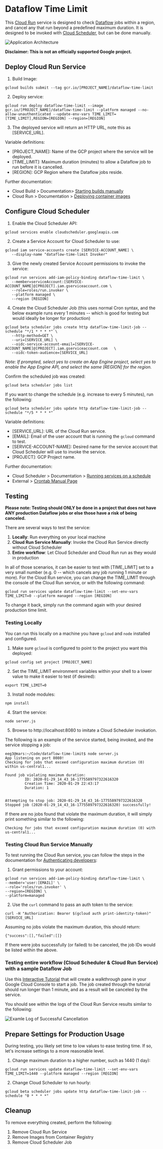 # Dataflow Time Limit

This [Cloud Run](https://cloud.google.com/run/) service is designed to check [Dataflow](https://cloud.google.com/dataflow/) jobs within a region, and cancel any that run beyond a predefined maximum duration. It is designed to be invoked with [Cloud Scheduler](https://cloud.google.com/scheduler/), but can be done manually.

![Application Architecture](https://github.com/earlgay/dataflow-time-limit/raw/master/assets/architecture.PNG)

**Disclaimer: This is not an officially supported Google project.**

## Deploy Cloud Run Service

1. Build Image:

```
gcloud builds submit --tag gcr.io/[PROJECT_NAME]/dataflow-time-limit
```

2. Deploy service:

```
gcloud run deploy dataflow-time-limit --image gcr.io/[PROJECT_NAME]/dataflow-time-limit --platform managed --no-allow-unauthenticated --update-env-vars TIME_LIMIT=[TIME_LIMIT],REGION=[REGION] --region=[REGION]
```

3. The deployed service will return an HTTP URL, note this as [SERVICE_URL].

Variable definitions:

-   [PROJECT_NAME]: Name of the GCP project where the service will be deployed.
-   [TIME_LIMIT]: Maximum duration (minutes) to allow a Dataflow job to run before it is cancelled.
-   [REGION]: GCP Region where the Dataflow jobs reside.

Further documentation:

-   Cloud Build > Documentation> [Starting builds manually](https://cloud.google.com/cloud-build/docs/running-builds/start-build-manually)
-   Cloud Run > Documentation > [Deploying container images](https://cloud.google.com/run/docs/deploying)

## Configure Cloud Scheduler

1. Enable the Cloud Scheduler API:

```
gcloud services enable cloudscheduler.googleapis.com
```

2. Create a Service Account for Cloud Scheduler to use:

```
gcloud iam service-accounts create [SERVICE-ACCOUNT_NAME] \
   --display-name "dataflow-time-limit Invoker"
```

3. Give the newly created Service Account permissions to invoke the service:

```
gcloud run services add-iam-policy-binding dataflow-time-limit \
   --member=serviceAccount:[SERVICE-ACCOUNT_NAME]@[PROJECT].iam.gserviceaccount.com \
   --role=roles/run.invoker \
   --platform managed \
   --region [REGION]
```

4. Create the Cloud Scheduler Job (this uses normal Cron syntax, and the below example runs every 1 minutes -- which is good for testing but would ideally be longer for production)

```
gcloud beta scheduler jobs create http dataflow-time-limit-job --schedule "*/1 * * * *" \
   --http-method=GET \
   --uri=[SERVICE_URL] \
   --oidc-service-account-email=[SERVICE-ACCOUNT_NAME]@[PROJECT].iam.gserviceaccount.com   \
   --oidc-token-audience=[SERVICE_URL]
```

_Note: If prompted, select yes to create an App Engine project, select yes to enable the App Engine API, and select the same [REGION] for the region._

Confirm the scheduled job was created:
```
gcloud beta scheduler jobs list
```

If you want to change the schedule (e.g. increase to every 5 minutes), run the following: 
```
gcloud beta scheduler jobs update http dataflow-time-limit-job --schedule "*/5 * * * *"
```

Variable definitions:

-   [SERVICE_URL]: URL of the Cloud Run service.
-   [EMAIL]: Email of the user account that is running the `gcloud` command to test.
-   [SERVICE-ACCOUNT-NAME]: Desired name for the service account that Cloud Scheduler will use to invoke the service.
-   [PROJECT]: GCP Project name.

Further documentation:

-   Cloud Scheduler > Documentation > [Running services on a schedule](https://cloud.google.com/run/docs/triggering/using-scheduler)
-   External > [Crontab Manual Page](http://crontab.org/)

## Testing

**Please note: Testing should ONLY be done in a project that does not have ANY production Dataflow jobs or else those have a risk of being canceled.**

There are several ways to test the service:

1. **Locally**: Run everything on your local machine
2. **Cloud Run Service Manually**: Invoke the Cloud Run Service directly without Cloud Scheduler
3. **Entire workflow**: Let Cloud Scheduler and Cloud Run run as they would in production

In all of those scenarios, it can be easier to test with [TIME_LIMIT] set to a very small number (e.g. 0 -- which cancels any job running 1 minute or more). For the Cloud Run service, you can change the TIME_LIMIT through the console of the Cloud Run service, or with the following command:

```
gcloud run services update dataflow-time-limit --set-env-vars TIME_LIMIT=0 --platform managed --region [REGION]
```

To change it back, simply run the command again with your desired production time limit.

### Testing Locally

You can run this locally on a machine you have `gcloud` and `node` installed and configured.

1. Make sure `gcloud` is configured to point to the project you want this deployed:

```
gcloud config set project [PROJECT_NAME]
```

2. Set the TIME_LIMIT environment variables within your shell to a lower value to make it easier to test (if desired):

```
export TIME_LIMIT=0
```

3. Install node modules:
```
npm install
```

4. Start the service:

```
node server.js
```

5. Browse to http://localhost:8080 to imitate a Cloud Scheduler invokation.

The following is an example of the service started, being invoked, and the service stopping a job:

```
eeg3@mars:~/Code/dataflow-time-limit$ node server.js
App listening on port 8080!
Checking for jobs that exceed configuration maximum duration (0) within us-central1...

Found job violating maximum duration:
         ID: 2020-01-29_14_43_16-1775589797322616320
         Creation Time: 2020-01-29 22:43:17
         Duration: 1


Attempting to stop job: 2020-01-29_14_43_16-1775589797322616320
Stopped job (2020-01-29_14_43_16-1775589797322616320) successfully!
```

If there are no jobs found that violate the maximum duration, it will simply print something similar to the following:
```
Checking for jobs that exceed configuration maximum duration (0) with us-central1...

```

### Testing Cloud Run Service Manually

To test running the Cloud Run service, you can follow the steps in the documentation for [Authenticating developers](https://cloud.google.com/run/docs/authenticating/developers):

1. Grant permissions to your account:

```
gcloud run services add-iam-policy-binding dataflow-time-limit \
--member='user:[EMAIL]' \
--role='roles/run.invoker' \
--region=[REGION] \
--platform=managed
```

2. Use the `curl` command to pass an auth token to the service:

```
curl -H "Authorization: Bearer $(gcloud auth print-identity-token)" [SERVICE_URL]
```

Assuming no jobs violate the maximum duration, this should return:

```
{"success":[],"failed":[]}
```

If there were jobs successfully (or failed) to be canceled, the job IDs would be listed within the above.

### Testing entire workflow (Cloud Scheduler & Cloud Run Service) with a sample Dataflow Job

Use this [Interactive Tutorial](https://console.cloud.google.com/dataflow?walkthrough_tutorial_id=dataflow_index) that will create a walkthrough pane in your Google Cloud Console to start a job. The job created through the tutorial should run longer than 1 minute, and as a result will be canceled by the service.

You should see within the logs of the Cloud Run Service results similar to the following:

![Examle Log of Successful Cancellation](https://github.com/earlgay/dataflow-time-limit/raw/master/assets/log_success.PNG)

## Prepare Settings for Production Usage

During testing, you likely set time to low values to ease testing time. If so, let's increase settings to a more reasonable level.

1. Change maximum duration to a higher number, such as 1440 (1 day):
```
gcloud run services update dataflow-time-limit --set-env-vars TIME_LIMIT=1440 --platform managed --region [REGION]
```

2. Change Cloud Scheduler to run hourly:
```
gcloud beta scheduler jobs update http dataflow-time-limit-job --schedule "0 * * * *"
```

## Cleanup

To remove everything created, perform the following:

1. Remove Cloud Run Service
2. Remove Images from Container Registry
3. Remove Cloud Scheduler Job
